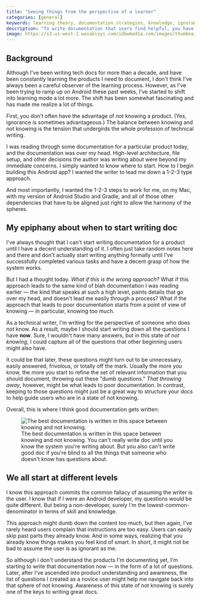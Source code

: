 ```yaml
---
title: "Seeing things from the perspective of a learner"
categories: [general]
keywords: learning theory, documentation strategies, knowledge, ignorance, curse of knowledge
description: "To write documentation that users find helpful, you have to understand the mindset of someone who doesn't possess all the knowledge that you have. You have to understand what it's like not to know -- even not to know some of the most basic assumptions. Trying to capture this state of un-knowledge and remember all the questions you have is critical to writing documentation that speaks to this type of user."
image: https://s3.us-west-1.wasabisys.com/idbwmedia.com/images/thumbnails/goodspacesthumb.png
---
```


## Background

Although I've been writing tech docs for more than a decade, and have been constantly learning the products I need to document, I don't think I've always been a careful observer of the learning process. However, as I've been trying to ramp up on Android these past weeks, I've started to shift into learning mode a lot more. The shift has been somewhat fascinating and has made me realize a lot of things.

First, you don't often have the advantage of *not* knowing a product. (Yes, ignorance is sometimes advantageous.) The balance between knowing and not knowing is the tension that undergirds the whole profession of technical writing.

I was reading through some documentation for a particular product today, and the documentation was over my head. High-level architecture, file setup, and other decisions the author was writing about were beyond my immediate concerns. I simply wanted to know where to start. How to I begin building this Android app? I wanted the writer to lead me down a 1-2-3 type approach. 

And most importantly, I wanted the 1-2-3 steps to work for me, on my Mac, with my version of Android Studio and Gradle, and all of those other dependencies that have to be aligned just right to allow the harmony of the spheres.

## My epiphany about when to start writing doc

I've always thought that I can't start writing documentation for a product until I have a decent understanding of it. I often just take random notes here and there and don't actually start writing anything formally until I've successfully completed various tasks and have a decent grasp of how the system works.

But I had a thought today. *What if this is the wrong approach?* What if this approach leads to the same kind of blah documentation I was reading earlier &mdash; the kind that speaks at such a high level, paints details that go over my head, and doesn't lead me easily through a process? What if the approach that leads to poor documentation starts from a point of view of knowing &mdash; in particular, knowing too much.

As a technical writer, I'm writing for the perspective of someone who does *not* know. As a result, maybe I should start writing down all the questions I have **now**. Sure, I wouldn't have many answers, but in this state of *not knowing*, I could capture all of the questions that other beginning users might also have.

It could be that later, these questions might turn out to be unnecessary, easily answered, frivolous, or totally off the mark. Usually the more you know, the more you start to refine the set of relevant information that you should document, throwing out these "dumb questions." *That throwing away*, however, might be what leads to poor documentation. In contrast, keeping to those questions might just be a great way to structure your docs to help guide users who are in a state of not knowing.

Overall, this is where I think good documentation gets written:

<figure><img src="{{ "https://s3.us-west-1.wasabisys.com/idbwmedia.com/images/goodspacesforwritingdocs-01.png" | prepend: site.baseurl }}" alt="The best documentation is written in this space between knowing and not knowing." /><figcaption>The best documentation is written in this space between knowing and not knowing. You can't really write doc until you know the system you're writing about. But you also can't write good doc if you're blind to all the things that someone who doesn't know has questions about.</figcaption></figure>

## We all start at different levels

I know this approach commits the common fallacy of assuming the writer is the user. I know that if I were an Android developer, my questions would be quite different. But being a non-developer, surely I'm the lowest-common-denominator in terms of skill and knowledge. 

This approach might dumb down the content too much, but then again, I've rarely heard users complain that instructions are too easy. Users can easily skip past parts they already know. And in some ways, realizing that you already know things makes you feel kind of smart. In short, it might not be bad to assume the user is as ignorant as me.

So although I don't understand the products I'm documenting yet, I'm starting to write that documentation now &mdash; in the form of a lot of questions. Later, after I've ascended into product understanding and awareness, the list of questions I created as a novice user might help me navigate back into that sphere of not knowing. Awareness of this state of not knowing is surely one of the keys to writing great docs.
